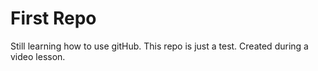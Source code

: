 # First Repo

Still learning how to use gitHub.
This repo is just a test.
Created during a video lesson.
